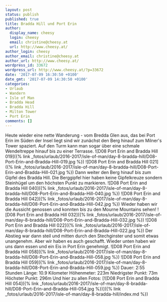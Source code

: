 ```yaml
---
layout: post
status: publish
published: true
title: Bradda Hill und Port Erin
author:
  display_name: cheesy
  login: cheesy
  email: christine@cheesy.at
  url: http://www.cheesy.at/
author_login: cheesy
author_email: christine@cheesy.at
author_url: http://www.cheesy.at/
wordpress_id: 33672
wordpress_url: http://www.cheesy.at/?p=33672
date: '2017-07-09 16:30:50 +0100'
date_gmt: '2017-07-09 14:30:50 +0100'
categories:
- Urlaub
- Wandern
- Isle of Man
- Bradda Head
- Bradda Hill
- Milton Tower
- Port Erin
comments: []
---
```

Heute wieder eine nette Wanderung - vom Bredda Glen aus, das bei Port Erin im Süden der Insel liegt sind wir zunächst den Berg hinauf zum Milner's Tower spaziert. Auf den Turm kann man sogar über eine schmale Wendeltreppe hinauf bis zu einer Terrasse.
![D08 Port Erin and Bradda Hill 019]({% link _fotos/urlaub/2016-2017/isle-of-man/day-8-bradda-hill/D08-Port-Erin-and-Bradda-Hill-019.jpg %})
![D08 Port Erin and Bradda Hill 021]({% link _fotos/urlaub/2016-2017/isle-of-man/day-8-bradda-hill/D08-Port-Erin-and-Bradda-Hill-021.jpg %})
Dann weiter den Berg hinauf bis zum Gipfel des Bradda Hill. Die Berggipfel hier haben keine Gipfelkreuze sondern Steinhügel um den höchsten Punkt zu markieren.
![D08 Port Erin and Bradda Hill 040]({% link _fotos/urlaub/2016-2017/isle-of-man/day-8-bradda-hill/D08-Port-Erin-and-Bradda-Hill-040.jpg %})
![D08 Port Erin and Bradda Hill 042]({% link _fotos/urlaub/2016-2017/isle-of-man/day-8-bradda-hill/D08-Port-Erin-and-Bradda-Hill-042.jpg %})
Wieder haben wir die Aussicht genossen und konnten bis zu den Mourne Mountains sehen!
![D08 Port Erin and Bradda Hill 032]({% link _fotos/urlaub/2016-2017/isle-of-man/day-8-bradda-hill/D08-Port-Erin-and-Bradda-Hill-032.jpg %})
![D08 Port Erin and Bradda Hill 022]({% link _fotos/urlaub/2016-2017/isle-of-man/day-8-bradda-hill/D08-Port-Erin-and-Bradda-Hill-022.jpg %})
Der Abstieg war dann steil und mitten durch den Stechginster und somit etwas unangenehm. Aber wir haben es auch geschafft. Wieder unten haben wir uns dann essen und ein Eis in Port Erin genehmigt.
![D08 Port Erin and Bradda Hill 058]({% link _fotos/urlaub/2016-2017/isle-of-man/day-8-bradda-hill/D08-Port-Erin-and-Bradda-Hill-058.jpg %})
![D08 Port Erin and Bradda Hill 059]({% link _fotos/urlaub/2016-2017/isle-of-man/day-8-bradda-hill/D08-Port-Erin-and-Bradda-Hill-059.jpg %})
Dauer: 2:55 Stunden
Länge: 10.9 Kilometer
Höhenmeter: 223m
Niedrigster Punkt: 73m
Höchster Punkt: 296m
Und hier zu allen Fotos:
[![D08 Port Erin and Bradda Hill 054]({% link _fotos/urlaub/2016-2017/isle-of-man/day-8-bradda-hill/D08-Port-Erin-and-Bradda-Hill-054.jpg %})]({% link _fotos/urlaub/2016-2017/isle-of-man/day-8-bradda-hill/index.md %})
